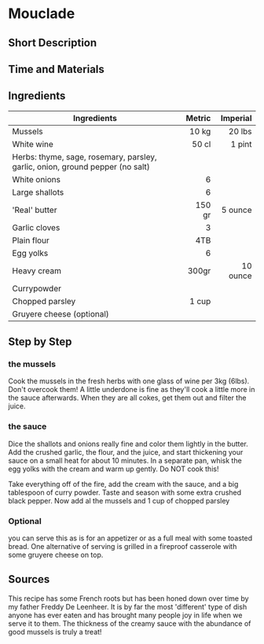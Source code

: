 # Mouclade

## Short Description

## Time and Materials

## Ingredients

| Ingredients | Metric | Imperial |
|----------|-------------:|------:|
| Mussels | 10 kg | 20 lbs |
| White wine | 50 cl | 1 pint |
| Herbs: thyme, sage, rosemary, parsley, garlic, onion, ground pepper (no salt) |||
| White onions | 6 ||
| Large shallots | 6 ||
| 'Real' butter | 150 gr | 5 ounce |
| Garlic cloves | 3 ||
| Plain flour | 4TB ||
| Egg yolks | 6 ||
| Heavy cream | 300gr | 10 ounce |
| Currypowder |||
| Chopped parsley | 1 cup ||
| Gruyere cheese (optional) |||

## Step by Step

### the mussels
Cook the mussels in the fresh herbs with one glass of wine per 3kg (6lbs). Don't overcook them! A little underdone is fine as they'll cook a little more in the sauce afterwards. When they are all cokes, get them out and filter the juice.

### the sauce
Dice the shallots and onions really fine and color them lightly in the butter. Add the crushed garlic, the flour, and the juice, and start thickening your sauce on a small heat for about 10 minutes. In a separate pan, whisk the egg yolks with the cream and warm up gently. Do NOT cook this!

Take everything off of the fire, add the cream with the sauce, and a big tablespoon of curry powder. Taste and season with some extra crushed black pepper. Now add al the mussels and 1 cup of chopped parsley

### Optional
you can serve this as is for an appetizer or as a full meal with some toasted bread. One alternative of serving is grilled in a fireproof casserole with some gruyere cheese on top.

## Sources 
This recipe has some French roots but has been honed down over time by my father Freddy De Leenheer. It is by far the most 'different' type of dish anyone has ever eaten and has brought many people joy in life when we serve it to them. The thickness of the creamy sauce with the abundance of good mussels is truly a treat!
